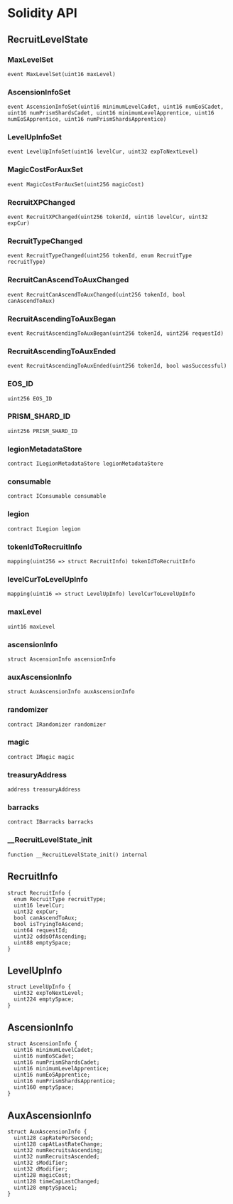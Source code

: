 # Solidity API

## RecruitLevelState

### MaxLevelSet

```solidity
event MaxLevelSet(uint16 maxLevel)
```

### AscensionInfoSet

```solidity
event AscensionInfoSet(uint16 minimumLevelCadet, uint16 numEoSCadet, uint16 numPrismShardsCadet, uint16 minimumLevelApprentice, uint16 numEoSApprentice, uint16 numPrismShardsApprentice)
```

### LevelUpInfoSet

```solidity
event LevelUpInfoSet(uint16 levelCur, uint32 expToNextLevel)
```

### MagicCostForAuxSet

```solidity
event MagicCostForAuxSet(uint256 magicCost)
```

### RecruitXPChanged

```solidity
event RecruitXPChanged(uint256 tokenId, uint16 levelCur, uint32 expCur)
```

### RecruitTypeChanged

```solidity
event RecruitTypeChanged(uint256 tokenId, enum RecruitType recruitType)
```

### RecruitCanAscendToAuxChanged

```solidity
event RecruitCanAscendToAuxChanged(uint256 tokenId, bool canAscendToAux)
```

### RecruitAscendingToAuxBegan

```solidity
event RecruitAscendingToAuxBegan(uint256 tokenId, uint256 requestId)
```

### RecruitAscendingToAuxEnded

```solidity
event RecruitAscendingToAuxEnded(uint256 tokenId, bool wasSuccessful)
```

### EOS_ID

```solidity
uint256 EOS_ID
```

### PRISM_SHARD_ID

```solidity
uint256 PRISM_SHARD_ID
```

### legionMetadataStore

```solidity
contract ILegionMetadataStore legionMetadataStore
```

### consumable

```solidity
contract IConsumable consumable
```

### legion

```solidity
contract ILegion legion
```

### tokenIdToRecruitInfo

```solidity
mapping(uint256 => struct RecruitInfo) tokenIdToRecruitInfo
```

### levelCurToLevelUpInfo

```solidity
mapping(uint16 => struct LevelUpInfo) levelCurToLevelUpInfo
```

### maxLevel

```solidity
uint16 maxLevel
```

### ascensionInfo

```solidity
struct AscensionInfo ascensionInfo
```

### auxAscensionInfo

```solidity
struct AuxAscensionInfo auxAscensionInfo
```

### randomizer

```solidity
contract IRandomizer randomizer
```

### magic

```solidity
contract IMagic magic
```

### treasuryAddress

```solidity
address treasuryAddress
```

### barracks

```solidity
contract IBarracks barracks
```

### __RecruitLevelState_init

```solidity
function __RecruitLevelState_init() internal
```

## RecruitInfo

```solidity
struct RecruitInfo {
  enum RecruitType recruitType;
  uint16 levelCur;
  uint32 expCur;
  bool canAscendToAux;
  bool isTryingToAscend;
  uint64 requestId;
  uint32 oddsOfAscending;
  uint88 emptySpace;
}
```

## LevelUpInfo

```solidity
struct LevelUpInfo {
  uint32 expToNextLevel;
  uint224 emptySpace;
}
```

## AscensionInfo

```solidity
struct AscensionInfo {
  uint16 minimumLevelCadet;
  uint16 numEoSCadet;
  uint16 numPrismShardsCadet;
  uint16 minimumLevelApprentice;
  uint16 numEoSApprentice;
  uint16 numPrismShardsApprentice;
  uint160 emptySpace;
}
```

## AuxAscensionInfo

```solidity
struct AuxAscensionInfo {
  uint128 capRatePerSecond;
  uint128 capAtLastRateChange;
  uint32 numRecruitsAscending;
  uint32 numRecruitsAscended;
  uint32 sModifier;
  uint32 dModifier;
  uint128 magicCost;
  uint128 timeCapLastChanged;
  uint128 emptySpace1;
}
```

